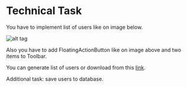 # Technical Task

You have to implement list of users like on image below.

![alt tag](https://material-design.storage.googleapis.com/publish/material_v_4/material_ext_publish/0B6Okdz75tqQsdFNSZ1kzeXBfR1U/components_lists_keylines_three11.png)

Also you have to add FloatingActionButton like on image above and two items to Toolbar. 

You can generate list of users or download from this [link](https://raw.githubusercontent.com/volodymyryatsykiv/TechnicalTask/master/users.json). 

Additional task: save users to database.


